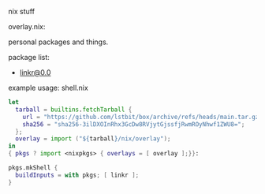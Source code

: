 nix stuff

overlay.nix:

personal packages and things.

package list:
- linkr@0.0


example usage:
shell.nix
```nix
let
  tarball = builtins.fetchTarball {
    url = "https://github.com/lstbit/box/archive/refs/heads/main.tar.gz";
    sha256 = "sha256-3ilDXOInRhx3GcDw8RVjytGjssfjRwmROyNhwf1ZWU8=";
  };
  overlay = import ("${tarball}/nix/overlay");
in
{ pkgs ? import <nixpkgs> { overlays = [ overlay ];}}:

pkgs.mkShell {
  buildInputs = with pkgs; [ linkr ];
}
```


